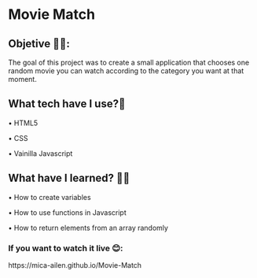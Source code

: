 # Movie Match

<h2>Objetive 🙌🏼:</h2>

<p>The goal of this project was to create a small application that chooses one random movie you can watch according to the category you want at that moment.</p>

<h2>What tech have I use?🙋</h2>

•	HTML5<br>

•	CSS<br>

•	Vainilla Javascript<br>

<h2>What have I learned? 💪🏼 </h2>

•	How to create variables

•	How to use functions in Javascript

•	How to return elements from an array randomly

<h3>If you want to watch it live 😊:</h3> https://mica-ailen.github.io/Movie-Match
 
